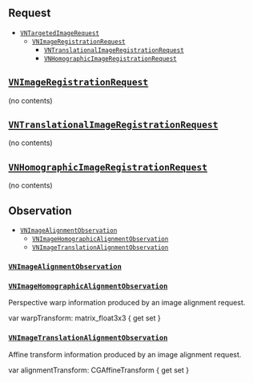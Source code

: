 

## Request

* [`VNTargetedImageRequest`](https://developer.apple.com/documentation/vision/vntargetedimagerequest)
  * [`VNImageRegistrationRequest`](https://developer.apple.com/documentation/vision/vnimageregistrationrequest)
    * [`VNTranslationalImageRegistrationRequest`](https://developer.apple.com/documentation/vision/vntranslationalimageregistrationrequest)
    * [`VNHomographicImageRegistrationRequest`](https://developer.apple.com/documentation/vision/vnhomographicimageregistrationrequest)


## [`VNImageRegistrationRequest`](https://developer.apple.com/documentation/vision/vnimageregistrationrequest)

(no contents)


## [`VNTranslationalImageRegistrationRequest`](https://developer.apple.com/documentation/vision/vntranslationalimageregistrationrequest)

(no contents)

## [`VNHomographicImageRegistrationRequest`](https://developer.apple.com/documentation/vision/vnhomographicimageregistrationrequest)

(no contents)


## Observation


* [`VNImageAlignmentObservation`](https://developer.apple.com/documentation/vision/vnimagealignmentobservation)
  * [`VNImageHomographicAlignmentObservation`](https://developer.apple.com/documentation/vision/vnimagehomographicalignmentobservation)
  * [`VNImageTranslationAlignmentObservation`](https://developer.apple.com/documentation/vision/vnimagetranslationalignmentobservation)


### [`VNImageAlignmentObservation`](https://developer.apple.com/documentation/vision/vnimagealignmentobservation)


### [`VNImageHomographicAlignmentObservation`](https://developer.apple.com/documentation/vision/vnimagehomographicalignmentobservation)

Perspective warp information produced by an image alignment request.

var warpTransform: matrix_float3x3 { get set }


### [`VNImageTranslationAlignmentObservation`](https://developer.apple.com/documentation/vision/vnimagetranslationalignmentobservation)


Affine transform information produced by an image alignment request.

var alignmentTransform: CGAffineTransform { get set }

